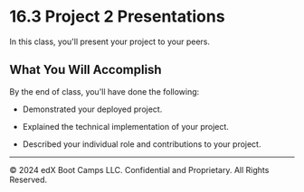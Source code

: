 # 16.3 Project 2 Presentations
In this class, you'll present your project to your peers.

## What You Will Accomplish
By the end of class, you'll have done the following:

* Demonstrated your deployed project.

* Explained the technical implementation of your project.

* Described your individual role and contributions to your project.

---
© 2024 edX Boot Camps LLC. Confidential and Proprietary. All Rights Reserved.